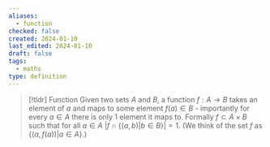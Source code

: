 ```yaml
---
aliases:
  - function
checked: false
created: 2024-01-10
last_edited: 2024-01-10
draft: false
tags:
  - maths
type: definition
---
```

>[!tldr] Function
>Given two sets $A$ and $B$, a function $f: A \rightarrow B$ takes an element of $a$ and maps to some element $f(a) \in B$ - importantly for every $a \in A$ there is only 1 element it maps to. Formally $f \subset A \times B$ such that for all $a \in A$ $\vert f \cap \{(a,b) \vert b \in B\}\vert = 1$. (We think of the set $f$ as $\{(a,f(a)) \vert a \in A\}$.) 

